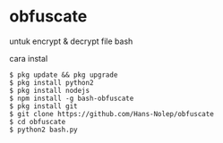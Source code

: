 # obfuscate
untuk encrypt & decrypt file bash

cara instal

```
$ pkg update && pkg upgrade
$ pkg install python2
$ pkg install nodejs
$ npm install -g bash-obfuscate
$ pkg install git
$ git clone https://github.com/Hans-Nolep/obfuscate
$ cd obfuscate
$ python2 bash.py
```

